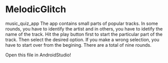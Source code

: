 # MelodicGlitch
music_quiz_app
The app contains small parts of popular tracks.
In some rounds, you have to identify the artist and in others, you have to idetify the name of the track.
Hit the play button first to start the particular part of the track.
Then select the desired option.
If you make a wrong selection, you have to start over from the begining.
There are a total of nine rounds.

Open this file in AndroidStudio!

